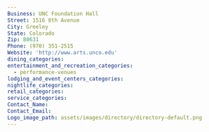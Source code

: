 ```yaml
---
Business: UNC Foundation Hall
Street: 1516 8th Avenue
City: Greeley
State: Colorado
Zip: 80631
Phone: (970) 351-2515
Website: 'http://www.arts.unco.edu'
dining_categories:
entertainment_and_recreation_categories:
  - performance-venues
lodging_and_event_centers_categories:
nightlife_categories:
retail_categories:
service_categories:
Contact_Name:
Contact_Email:
Logo_image_path: assets/images/directory/directory-default.png
---
```




